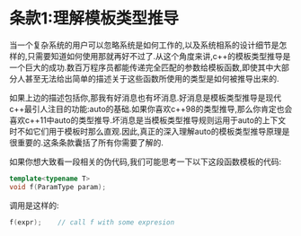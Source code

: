 # 条款1:理解模板类型推导

当一个复杂系统的用户可以忽略系统是如何工作的,以及系统相系的设计细节是怎样的,只需要知道如何使用那就再好不过了.从这个角度来讲,c++的模板类型推导是一个巨大的成功.数百万程序员都能传递完全匹配的参数给模板函数,即使其中大部分人甚至无法给出简单的描述关于这些函数所使用的类型是如何被推导出来的.

如果上边的描述包括你,那我有好消息也有坏消息.好消息是模板类型推导是现代c++最引人注目的功能:auto的基础.如果你喜欢c++98的类型推导,那么你肯定也会喜欢c++11中auto的类型推导.坏消息是当模板类型推导规则运用于auto的上下文时不如它们用于模板时那么直观.因此,真正的深入理解auto的模板类型推导原理是很重要的.这条条款囊括了所有你需要了解的.

如果你想大致看一段相关的伪代码,我们可能思考一下以下这段函数模板的代码:
``` cpp
template<typename T>
void f(ParamType param);
```
调用是这样的:
``` cpp
f(expr);	// call f with some expresion
```

